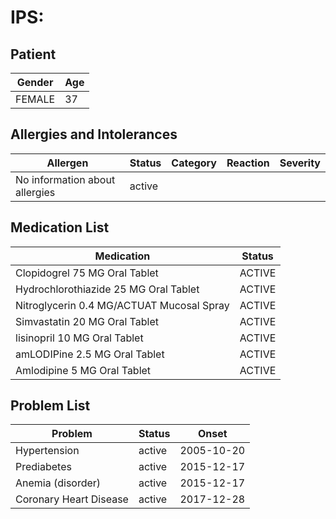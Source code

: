 # IPS:

## Patient

|Gender|Age|
|---|---|
|FEMALE|37|

## Allergies and Intolerances

|Allergen|Status|Category|Reaction|Severity|
|---|---|---|---|---|
|No information about allergies|active||||

## Medication List

|Medication|Status|
|---|---|
|Clopidogrel 75 MG Oral Tablet|ACTIVE|
|Hydrochlorothiazide 25 MG Oral Tablet|ACTIVE|
|Nitroglycerin 0.4 MG/ACTUAT Mucosal Spray|ACTIVE|
|Simvastatin 20 MG Oral Tablet|ACTIVE|
|lisinopril 10 MG Oral Tablet|ACTIVE|
|amLODIPine 2.5 MG Oral Tablet|ACTIVE|
|Amlodipine 5 MG Oral Tablet|ACTIVE|

## Problem List

|Problem|Status|Onset|
|---|---|---|
|Hypertension|active|2005-10-20|
|Prediabetes|active|2015-12-17|
|Anemia (disorder)|active|2015-12-17|
|Coronary Heart Disease|active|2017-12-28|
